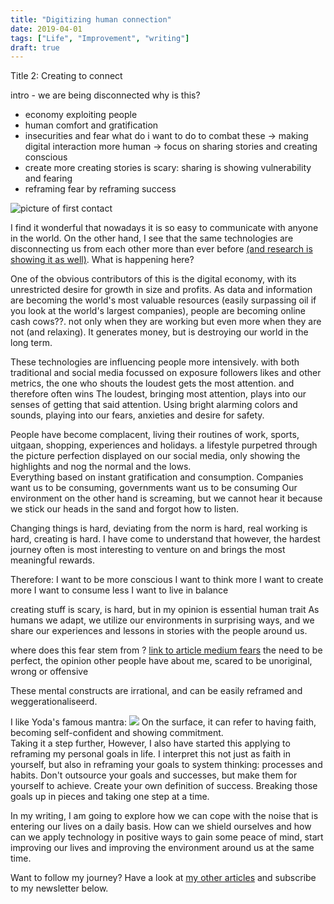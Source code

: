 ```yaml
---
title: "Digitizing human connection"
date: 2019-04-01
tags: ["Life", "Improvement", "writing"]
draft: true 
---
```


Title 2: Creating to connect

intro - we are being disconnected
why is this?
- economy exploiting people
- human comfort and gratification
- insecurities and fear
what do i want to do to combat these -> making digital interaction more human -> focus on sharing stories and creating conscious
- create more
creating stories is scary: sharing is showing vulnerability and fearing
- reframing fear by reframing success





![picture of first contact]()

I find it wonderful that nowadays it is so easy to communicate with anyone in the world.
On the other hand, I see that the same technologies are disconnecting us from each other more than ever before [(and research is showing it as well)](). 
What is happening here?

One of the obvious contributors of this is the digital economy, with its unrestricted desire for growth in size and profits. 
As data and information are becoming the world's most valuable resources (easily surpassing oil if you look at the world's largest companies),
people are becoming online cash cows??. not only when they are working but even more when they are not (and relaxing).
It generates money, but is destroying our world in the long term. 

These technologies are influencing people more intensively. 
with both traditional and social media focussed on exposure followers likes and other metrics, the one who shouts the loudest gets the most attention. and therefore often wins
The loudest, bringing most attention, plays into our senses of getting that said attention. Using bright alarming colors and sounds, playing into our fears, anxieties and desire for safety. 

People have become complacent, living their routines of work, sports, uitgaan, shopping, experiences and holidays. a lifestyle purpetred through the picture perfection displayed on our social media,
only showing the highlights and nog the normal and the lows.  
Everything based on instant gratification and consumption.
Companies want us to be consuming, governments want us to be consuming
Our environment on the other hand is screaming, but we cannot hear it because we stick our heads in the sand and forgot how to listen.   

Changing things is hard, deviating from the norm is hard, real working is hard, creating is hard. 
I have come to understand that however, the hardest journey often is most interesting to venture on and brings the most meaningful rewards. 

Therefore:
I want to be more conscious
I want to think more
I want to create more
I want to consume less
I want to live in balance

creating stuff is scary, is hard, but in my opinion is essential human trait
As humans we adapt, we utilize our environments in surprising ways, and we share our experiences and lessons in stories with the people around us.

where does this fear stem from ? [link to article medium fears]()
the need to be perfect, the opinion other people have about me, scared to be unoriginal, wrong or offensive

These mental constructs are irrational, and can be easily reframed and weggerationaliseerd.   

I like Yoda's famous mantra:
![](https://media.giphy.com/media/ArrVyXcjSzzxe/giphy.gif)
On the surface, it can refer to having faith, becoming self-confident and showing commitment.  
Taking it a step further, 
However, I also have started this applying to reframing my personal goals in life. 
I interpret this not just as faith in yourself, but also in reframing your goals to system thinking: processes and habits.
Don't outsource your goals and successes, but make them for yourself to achieve.
Create your own definition of success. 
Breaking those goals up in pieces and taking one step at a time. 

In my writing, I am going to explore how we can cope with the noise that is entering our lives on a daily basis. How can we shield ourselves and how can we apply technology in positive ways to 
gain some peace of mind, start improving our lives and improving the environment around us at the same time. 

Want to follow my journey?
Have a look at [my other articles](https://lxvdo.com/posts) and subscribe to my newsletter below.